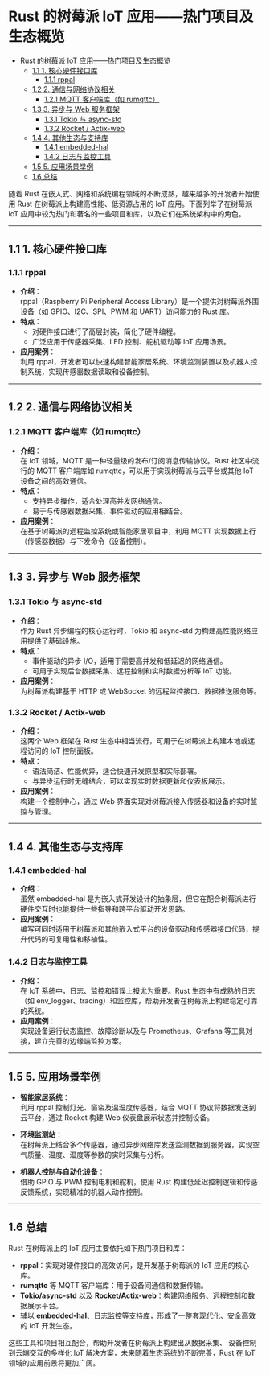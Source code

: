 # Rust 的树莓派 IoT 应用——热门项目及生态概览

<!-- TOC START -->
- [Rust 的树莓派 IoT 应用——热门项目及生态概览](#rust-的树莓派-iot-应用热门项目及生态概览)
  - [1.1 1. 核心硬件接口库](#11-1-核心硬件接口库)
    - [1.1.1 rppal](#111-rppal)
  - [1.2 2. 通信与网络协议相关](#12-2-通信与网络协议相关)
    - [1.2.1 MQTT 客户端库（如 rumqttc）](#121-mqtt-客户端库如-rumqttc)
  - [1.3 3. 异步与 Web 服务框架](#13-3-异步与-web-服务框架)
    - [1.3.1 Tokio 与 async-std](#131-tokio-与-async-std)
    - [1.3.2 Rocket / Actix-web](#132-rocket--actix-web)
  - [1.4 4. 其他生态与支持库](#14-4-其他生态与支持库)
    - [1.4.1 embedded-hal](#141-embedded-hal)
    - [1.4.2 日志与监控工具](#142-日志与监控工具)
  - [1.5 5. 应用场景举例](#15-5-应用场景举例)
  - [1.6 总结](#16-总结)
<!-- TOC END -->

随着 Rust 在嵌入式、网络和系统编程领域的不断成熟，越来越多的开发者开始使用 Rust 在树莓派上构建高性能、低资源占用的 IoT 应用。下面列举了在树莓派 IoT 应用中较为热门和著名的一些项目和库，以及它们在系统架构中的角色。

---

## 1.1 1. 核心硬件接口库

### 1.1.1 rppal

- **介绍**：  
  rppal（Raspberry Pi Peripheral Access Library）是一个提供对树莓派外围设备（如 GPIO、I2C、SPI、PWM 和 UART）访问能力的 Rust 库。  
- **特点**：  
  - 对硬件接口进行了高层封装，简化了硬件编程。  
  - 广泛应用于传感器采集、LED 控制、舵机驱动等 IoT 应用场景。  
- **应用案例**：  
  利用 rppal，开发者可以快速构建智能家居系统、环境监测装置以及机器人控制系统，实现传感器数据读取和设备控制。

---

## 1.2 2. 通信与网络协议相关

### 1.2.1 MQTT 客户端库（如 rumqttc）

- **介绍**：  
  在 IoT 领域，MQTT 是一种轻量级的发布/订阅消息传输协议。Rust 社区中流行的 MQTT 客户端库如 rumqttc，可以用于实现树莓派与云平台或其他 IoT 设备之间的高效通信。
- **特点**：  
  - 支持异步操作，适合处理高并发网络通信。  
  - 易于与传感器数据采集、事件驱动的应用相结合。
- **应用案例**：  
  在基于树莓派的远程监控系统或智能家居项目中，利用 MQTT 实现数据上行（传感器数据）与下发命令（设备控制）。

---

## 1.3 3. 异步与 Web 服务框架

### 1.3.1 Tokio 与 async-std

- **介绍**：  
  作为 Rust 异步编程的核心运行时，Tokio 和 async-std 为构建高性能网络应用提供了基础设施。  
- **特点**：  
  - 事件驱动的异步 I/O，适用于需要高并发和低延迟的网络通信。  
  - 可用于实现后台数据采集、远程控制和实时数据分析等 IoT 功能。
- **应用案例**：  
  为树莓派构建基于 HTTP 或 WebSocket 的远程监控接口、数据推送服务等。

### 1.3.2 Rocket / Actix-web

- **介绍**：  
  这两个 Web 框架在 Rust 生态中相当流行，可用于在树莓派上构建本地或远程访问的 IoT 控制面板。
- **特点**：  
  - 语法简洁、性能优异，适合快速开发原型和实际部署。  
  - 与异步运行时无缝结合，可以实现实时数据更新和仪表板展示。
- **应用案例**：  
  构建一个控制中心，通过 Web 界面实现对树莓派接入传感器和设备的实时监控与管理。

---

## 1.4 4. 其他生态与支持库

### 1.4.1 embedded-hal

- **介绍**：  
  虽然 embedded-hal 是为嵌入式开发设计的抽象层，但它在配合树莓派进行硬件交互时也能提供一些指导和跨平台驱动开发思路。
- **应用案例**：  
  编写可同时适用于树莓派和其他嵌入式平台的设备驱动和传感器接口代码，提升代码的可复用性和移植性。

### 1.4.2 日志与监控工具

- **介绍**：  
  在 IoT 系统中，日志、监控和错误上报尤为重要。Rust 生态中有成熟的日志（如 env_logger、tracing）和监控库，帮助开发者在树莓派上构建稳定可靠的系统。
- **应用案例**：  
  实现设备运行状态监控、故障诊断以及与 Prometheus、Grafana 等工具对接，建立完善的边缘端监控方案。

---

## 1.5 5. 应用场景举例

- **智能家居系统**：  
  利用 rppal 控制灯光、窗帘及温湿度传感器，结合 MQTT 协议将数据发送到云平台，通过 Rocket 构建 Web 仪表盘展示状态并控制设备。

- **环境监测站**：  
  在树莓派上结合多个传感器，通过异步网络库发送监测数据到服务器，实现空气质量、温度、湿度等参数的实时采集与分析。

- **机器人控制与自动化设备**：  
  借助 GPIO 与 PWM 控制电机和舵机，使用 Rust 构建低延迟控制逻辑和传感反馈系统，实现精准的机器人动作控制。

---

## 1.6 总结

Rust 在树莓派上的 IoT 应用主要依托如下热门项目和库：

- **rppal**：实现对硬件接口的高效访问，是开发基于树莓派的 IoT 应用的核心库。
- **rumqttc** 等 MQTT 客户端库：用于设备间通信和数据传输。
- **Tokio/async-std** 以及 **Rocket/Actix-web**：构建网络服务、远程控制和数据展示平台。
- 辅以 **embedded-hal**、日志监控等支持库，形成了一整套现代化、安全高效的 IoT 开发生态。

这些工具和项目相互配合，帮助开发者在树莓派上构建出从数据采集、
设备控制到云端交互的多样化 IoT 解决方案，未来随着生态系统的不断完善，Rust 在 IoT 领域的应用前景将更加广阔。
